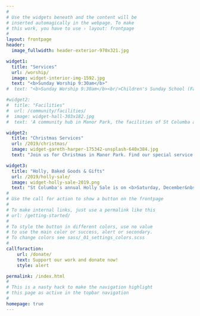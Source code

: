 ```yaml
---
#
# Use the widgets beneath and the content will be
# inserted automagically in the webpage. To make
# this work, you have to use › layout: frontpage
#
layout: frontpage
header:
  image_fullwidth: header-exterior-970x321.jpg

widget1:
  title: "Services"
  url: /worship/
  image: widget-interior-img-1592.jpg
  text: "<b>Sunday Worship 9:30am</b>"
#  text: "<b>Sunday Worship 9:30am</b><br/>Children's Sunday School (Fall through Spring)"

#widget2:
#  title: "Facilities"
#  url: /community/facilities/
#  image: widget-hall-303x182.jpg
#  text: 'A community hub in Manor Park, the facilities of St Columba are used by various groups throughout the week, and on weekends by individuals for special occasions such as birthday or anniversary parties.  If you have an event or meeting, one of the church halls may be a perfect fit for your needs.'

widget2:
  title: "Christmas Services"
  url: /2019/christmas/
  image: widget-gareth-harper-175342-unsplash-640x384.jpg
  text: "Join us for Christmas in Manor Park. Find our special service times during the season celebrating the birth of Christ."

widget3:
  title: "Holly, Baked Goods & Gifts"
  url: /2019/holly-sale/
  image: widget-holly-sale-2019.png
  text: "St Columba's annual Holly Sale is on <b>Saturday, December&nbsp;21 at 10am</b> with bags of fresh holly, homemade jams & jellies, and baked goods."
#
# Use the call for action to show a button on the frontpage
#
# To make internal links, just use a permalink like this
# url: /getting-started/
#
# To style the button in different colors, use no value
# to use the main color or success, alert or secondary.
# To change colors see sass/_01_settings_colors.scss
#
callforaction:
    url: /donate/
    text: Support our work and donate now!
    style: alert

permalink: /index.html
#
# This is a nasty hack to make the navigation highlight
# this page as active in the topbar navigation
#
homepage: true
---
```


